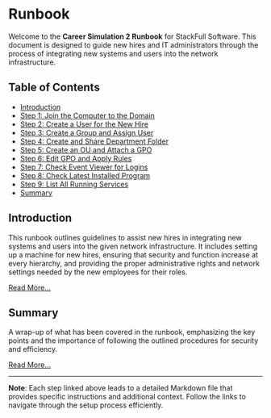 # Runbook

Welcome to the **Career Simulation 2 Runbook** for StackFull Software. This document is designed to guide new hires and IT administrators through the process of integrating new systems and users into the network infrastructure.

## Table of Contents

- [Introduction](#introduction)
- [Step 1: Join the Computer to the Domain](steps/step1.md)
- [Step 2: Create a User for the New Hire](steps/step2.md)
- [Step 3: Create a Group and Assign User](steps/step3.md)
- [Step 4: Create and Share Department Folder](steps/step4.md)
- [Step 5: Create an OU and Attach a GPO](steps/step5.md)
- [Step 6: Edit GPO and Apply Rules](steps/step6.md)
- [Step 7: Check Event Viewer for Logins](steps/step7.md)
- [Step 8: Check Latest Installed Program](steps/step8.md)
- [Step 9: List All Running Services](steps/step9.md)
- [Summary](#summary)

## Introduction

This runbook outlines guidelines to assist new hires in integrating new systems and users into the given network infrastructure. It includes setting up a machine for new hires, ensuring that security and function increase at every hierarchy, and providing the proper administrative rights and network settings needed by the new employees for their roles.

[Read More...](steps/introduction.md)

## Summary

A wrap-up of what has been covered in the runbook, emphasizing the key points and the importance of following the outlined procedures for security and efficiency.

[Read More...](steps/summary.md)

---

**Note**: Each step linked above leads to a detailed Markdown file that provides specific instructions and additional context. Follow the links to navigate through the setup process efficiently.


